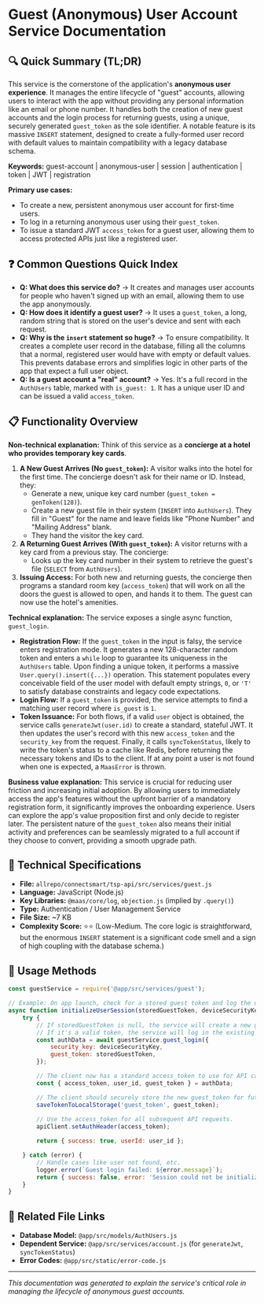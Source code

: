 # Guest (Anonymous) User Account Service Documentation

## 🔍 Quick Summary (TL;DR)
This service is the cornerstone of the application's **anonymous user experience**. It manages the entire lifecycle of "guest" accounts, allowing users to interact with the app without providing any personal information like an email or phone number. It handles both the creation of new guest accounts and the login process for returning guests, using a unique, securely generated `guest_token` as the sole identifier. A notable feature is its massive `INSERT` statement, designed to create a fully-formed user record with default values to maintain compatibility with a legacy database schema.

**Keywords:** guest-account | anonymous-user | session | authentication | token | JWT | registration

**Primary use cases:** 
- To create a new, persistent anonymous user account for first-time users.
- To log in a returning anonymous user using their `guest_token`.
- To issue a standard JWT `access_token` for a guest user, allowing them to access protected APIs just like a registered user.

## ❓ Common Questions Quick Index
- **Q: What does this service do?** → It creates and manages user accounts for people who haven't signed up with an email, allowing them to use the app anonymously.
- **Q: How does it identify a guest user?** → It uses a `guest_token`, a long, random string that is stored on the user's device and sent with each request.
- **Q: Why is the `insert` statement so huge?** → To ensure compatibility. It creates a complete user record in the database, filling all the columns that a normal, registered user would have with empty or default values. This prevents database errors and simplifies logic in other parts of the app that expect a full user object.
- **Q: Is a guest account a "real" account?** → Yes. It's a full record in the `AuthUsers` table, marked with `is_guest: 1`. It has a unique user ID and can be issued a valid `access_token`.

## 📋 Functionality Overview

**Non-technical explanation:** 
Think of this service as a **concierge at a hotel who provides temporary key cards**.
1.  **A New Guest Arrives (No `guest_token`):** A visitor walks into the hotel for the first time. The concierge doesn't ask for their name or ID. Instead, they:
    *   Generate a new, unique key card number (`guest_token = genToken(128)`).
    *   Create a new guest file in their system (`INSERT` into `AuthUsers`). They fill in "Guest" for the name and leave fields like "Phone Number" and "Mailing Address" blank.
    *   They hand the visitor the key card.
2.  **A Returning Guest Arrives (With `guest_token`):** A visitor returns with a key card from a previous stay. The concierge:
    *   Looks up the key card number in their system to retrieve the guest's file (`SELECT` from `AuthUsers`).
3.  **Issuing Access:** For both new and returning guests, the concierge then programs a standard room key (`access_token`) that will work on all the doors the guest is allowed to open, and hands it to them. The guest can now use the hotel's amenities.

**Technical explanation:** 
The service exposes a single async function, `guest_login`.
-   **Registration Flow:** If the `guest_token` in the input is falsy, the service enters registration mode. It generates a new 128-character random token and enters a `while` loop to guarantee its uniqueness in the `AuthUsers` table. Upon finding a unique token, it performs a massive `User.query().insert({...})` operation. This statement populates every conceivable field of the user model with default empty strings, `0`, or `'T'` to satisfy database constraints and legacy code expectations.
-   **Login Flow:** If a `guest_token` is provided, the service attempts to find a matching user record where `is_guest` is `1`.
-   **Token Issuance:** For both flows, if a valid `user` object is obtained, the service calls `generateJwt(user.id)` to create a standard, stateful JWT. It then updates the user's record with this new `access_token` and the `security_key` from the request. Finally, it calls `syncTokenStatus`, likely to write the token's status to a cache like Redis, before returning the necessary tokens and IDs to the client. If at any point a user is not found when one is expected, a `MaasError` is thrown.

**Business value explanation:**
This service is crucial for reducing user friction and increasing initial adoption. By allowing users to immediately access the app's features without the upfront barrier of a mandatory registration form, it significantly improves the onboarding experience. Users can explore the app's value proposition first and only decide to register later. The persistent nature of the `guest_token` also means their initial activity and preferences can be seamlessly migrated to a full account if they choose to convert, providing a smooth upgrade path.

## 🔧 Technical Specifications

- **File:** `allrepo/connectsmart/tsp-api/src/services/guest.js`
- **Language:** JavaScript (Node.js)
- **Key Libraries:** `@maas/core/log`, `objection.js` (implied by `.query()`)
- **Type:** Authentication / User Management Service
- **File Size:** ~7 KB
- **Complexity Score:** ⭐⭐ (Low-Medium. The core logic is straightforward, but the enormous `INSERT` statement is a significant code smell and a sign of high coupling with the database schema.)

## 🚀 Usage Methods

```javascript
const guestService = require('@app/src/services/guest');

// Example: On app launch, check for a stored guest token and log the user in.
async function initializeUserSession(storedGuestToken, deviceSecurityKey) {
    try {
        // If storedGuestToken is null, the service will create a new guest.
        // If it's a valid token, the service will log in the existing guest.
        const authData = await guestService.guest_login({
            security_key: deviceSecurityKey,
            guest_token: storedGuestToken,
        });

        // The client now has a standard access_token to use for API calls.
        const { access_token, user_id, guest_token } = authData;

        // The client should securely store the new guest_token for future sessions.
        saveTokenToLocalStorage('guest_token', guest_token);
        
        // Use the access_token for all subsequent API requests.
        apiClient.setAuthHeader(access_token);

        return { success: true, userId: user_id };

    } catch (error) {
        // Handle cases like user not found, etc.
        logger.error(`Guest login failed: ${error.message}`);
        return { success: false, error: 'Session could not be initialized.' };
    }
}
```

## 🔗 Related File Links
- **Database Model:** `@app/src/models/AuthUsers.js`
- **Dependent Service:** `@app/src/services/account.js` (for `generateJwt`, `syncTokenStatus`)
- **Error Codes:** `@app/src/static/error-code.js`

---
*This documentation was generated to explain the service's critical role in managing the lifecycle of anonymous guest accounts.*